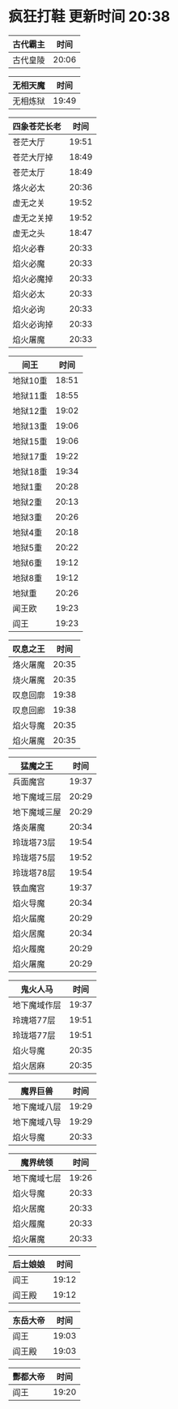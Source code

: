 # 疯狂打鞋 更新时间 20:38

| 古代霸主   | 时间    |
|--------|-------|
| 古代皇陵 | 20:06 |

| 无相天魔   | 时间    |
|--------|-------|
| 无相炼狱 | 19:49 |

| 四象苍茫长老   | 时间    |
|--------|-------|
| 苍茫大厅 | 19:51 |
| 苍茫大厅掉 | 18:49 |
| 苍茫太厅 | 18:49 |
| 烙火必太 | 20:36 |
| 虚无之关 | 19:52 |
| 虚无之关掉 | 19:52 |
| 虚无之头 | 18:47 |
| 焰火必春 | 20:33 |
| 焰火必魔 | 20:33 |
| 焰火必魔掉 | 20:33 |
| 焰火必太 | 20:33 |
| 焰火必询 | 20:33 |
| 焰火必询掉 | 20:33 |
| 焰火屠魔 | 20:33 |

| 间王   | 时间    |
|--------|-------|
| 地狱10重 | 18:51 |
| 地狱11重 | 18:55 |
| 地狱12重 | 19:02 |
| 地狱13重 | 19:06 |
| 地狱15重 | 19:06 |
| 地狱17重 | 19:22 |
| 地狱18重 | 19:34 |
| 地狱1重 | 20:28 |
| 地狱2重 | 20:13 |
| 地狱3重 | 20:26 |
| 地狱4重 | 20:18 |
| 地狱5重 | 20:22 |
| 地狱6重 | 19:12 |
| 地狱8重 | 19:12 |
| 地狱重 | 20:26 |
| 闻王欧 | 19:23 |
| 阎王 | 19:23 |

| 叹息之王   | 时间    |
|--------|-------|
| 烙火屠魔 | 20:35 |
| 烧火屠魔 | 20:35 |
| 叹息回廓 | 19:38 |
| 叹息回廊 | 19:38 |
| 焰火导魔 | 20:35 |
| 焰火屠魔 | 20:35 |

| 猛魔之王   | 时间    |
|--------|-------|
| 兵面魔宫 | 19:37 |
| 地下魔域三层 | 20:29 |
| 地下魔域三屋 | 20:29 |
| 烙炎屠魔 | 20:34 |
| 玲珑塔73层 | 19:54 |
| 玲珑塔75层 | 19:52 |
| 玲珑塔78层 | 19:54 |
| 铁血魔宫 | 19:37 |
| 焰火导魔 | 20:34 |
| 焰火届魔 | 20:29 |
| 焰火居魔 | 20:34 |
| 焰火履魔 | 20:29 |
| 焰火屠魔 | 20:29 |

| 鬼火人马   | 时间    |
|--------|-------|
| 地下魔域作层 | 19:37 |
| 玲瑰塔77层 | 19:51 |
| 玲珑塔77层 | 19:51 |
| 焰火导魔 | 20:35 |
| 焰火居麻 | 20:35 |

| 魔界巨兽   | 时间    |
|--------|-------|
| 地下魔域八层 | 19:29 |
| 地下魔域八导 | 19:29 |
| 焰火导魔 | 20:33 |

| 魔界统领   | 时间    |
|--------|-------|
| 地下魔域七层 | 19:26 |
| 焰火导魔 | 20:33 |
| 焰火居魔 | 20:33 |
| 焰火履魔 | 20:33 |
| 焰火屠魔 | 20:33 |

| 后土娘娘   | 时间    |
|--------|-------|
| 阎王 | 19:12 |
| 阎王殿 | 19:12 |

| 东岳大帝   | 时间    |
|--------|-------|
| 阎王 | 19:03 |
| 阎王殿 | 19:03 |

| 酆都大帝   | 时间    |
|--------|-------|
| 阎王 | 19:20 |